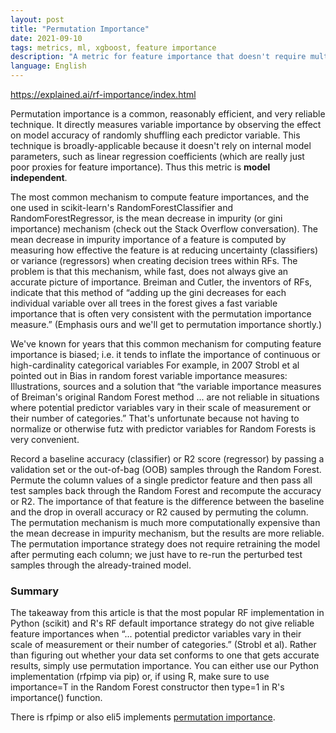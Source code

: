 ```yaml
---
layout: post
title: "Permutation Importance"
date: 2021-09-10
tags: metrics, ml, xgboost, feature importance
description: "A metric for feature importance that doesn't require multiple trainings, preprocessing and is model independent."
language: English
---
```


<https://explained.ai/rf-importance/index.html>

Permutation importance is a common, reasonably efficient, and very reliable technique. It directly measures variable importance by observing the effect on model accuracy of randomly shuffling each predictor variable. This technique is broadly-applicable because it doesn't rely on internal model parameters, such as linear regression coefficients (which are really just poor proxies for feature importance). Thus this metric is **model independent**.

The most common mechanism to compute feature importances, and the one used in scikit-learn's RandomForestClassifier and RandomForestRegressor, is the mean decrease in impurity (or gini importance) mechanism (check out the Stack Overflow conversation). The mean decrease in impurity importance of a feature is computed by measuring how effective the feature is at reducing uncertainty (classifiers) or variance (regressors) when creating decision trees within RFs. The problem is that this mechanism, while fast, does not always give an accurate picture of importance. Breiman and Cutler, the inventors of RFs, indicate that this method of “adding up the gini decreases for each individual variable over all trees in the forest gives a fast variable importance that is often very consistent with the permutation importance measure.” (Emphasis ours and we'll get to permutation importance shortly.)

We've known for years that this common mechanism for computing feature importance is biased; i.e. it tends to inflate the importance of continuous or high-cardinality categorical variables For example, in 2007 Strobl et al pointed out in Bias in random forest variable importance measures: Illustrations, sources and a solution that “the variable importance measures of Breiman's original Random Forest method ... are not reliable in situations where potential predictor variables vary in their scale of measurement or their number of categories.” That's unfortunate because not having to normalize or otherwise futz with predictor variables for Random Forests is very convenient.

Record a baseline accuracy (classifier) or R2 score (regressor) by passing a validation set or the out-of-bag (OOB) samples through the Random Forest. Permute the column values of a single predictor feature and then pass all test samples back through the Random Forest and recompute the accuracy or R2. The importance of that feature is the difference between the baseline and the drop in overall accuracy or R2 caused by permuting the column. The permutation mechanism is much more computationally expensive than the mean decrease in impurity mechanism, but the results are more reliable. The permutation importance strategy does not require retraining the model after permuting each column; we just have to re-run the perturbed test samples through the already-trained model.

### Summary
The takeaway from this article is that the most popular RF implementation in Python (scikit) and R's RF default importance strategy do not give reliable feature importances when “... potential predictor variables vary in their scale of measurement or their number of categories.” (Strobl et al). Rather than figuring out whether your data set conforms to one that gets accurate results, simply use permutation importance. You can either use our Python implementation (rfpimp via pip) or, if using R, make sure to use importance=T in the Random Forest constructor then type=1 in R's importance() function.

There is rfpimp or also eli5 implements [permutation importance](https://eli5.readthedocs.io/en/latest/blackbox/permutation_importance.html).
